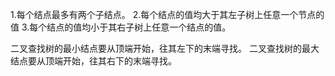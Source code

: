 1.每个结点最多有两个子结点。
2.每个结点的值均大于其左子树上任意一个节点的值
3.每个结点的值均小于其右子树上任意一个结点的值。

二叉查找树的最小结点要从顶端开始，往其左下的末端寻找。
二叉查找树的最大结点要从顶端开始，往其右下的末端寻找。